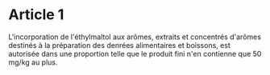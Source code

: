 # Article 1

L'incorporation de l'éthylmaltol aux arômes, extraits et concentrés d'arômes destinés à la préparation des denrées alimentaires et boissons, est autorisée dans une proportion telle que le produit fini n'en contienne que 50 mg/kg au plus.
